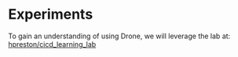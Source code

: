 
# Experiments 

To gain an understanding of using Drone, we will leverage the lab at: [hpreston/cicd\_learning\_lab](https://github.com/hpreston/cicd_learning_lab)

